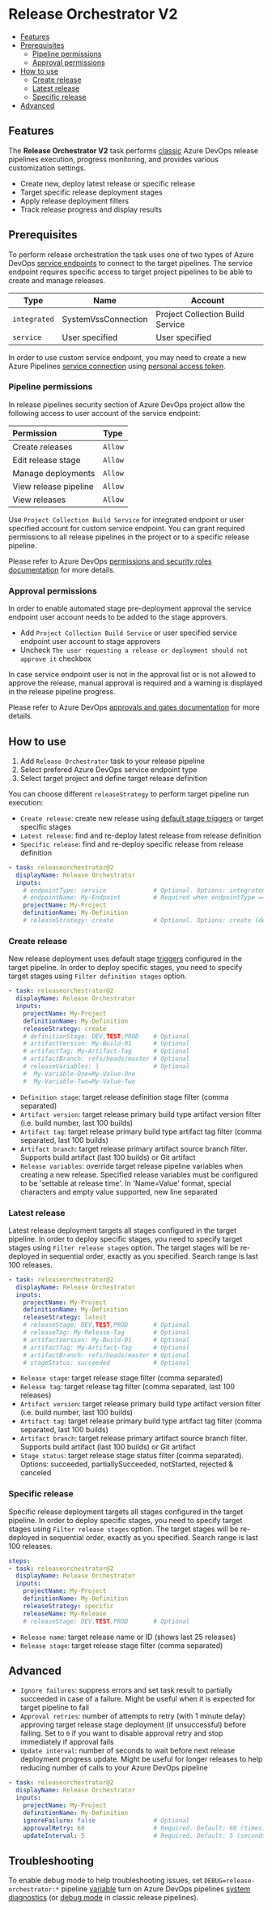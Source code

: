 # Release Orchestrator V2

- [Features](#features)
- [Prerequisites](#prerequisites)
  - [Pipeline permissions](#pipeline-permissions)
  - [Approval permissions](#approval-permissions)
- [How to use](#how-to-use)
  - [Create release](#create-release)
  - [Latest release](#latest-release)
  - [Specific release](#specific-release)
- [Advanced](#advanced)

## Features

The **Release Orchestrator V2** task performs [classic](https://docs.microsoft.com/en-us/azure/devops/pipelines/release) Azure DevOps release pipelines execution, progress monitoring, and provides various customization settings.

- Create new, deploy latest release or specific release
- Target specific release deployment stages
- Apply release deployment filters
- Track release progress and display results

## Prerequisites

To perform release orchestration the task uses one of two types of Azure DevOps [service endpoints](https://docs.microsoft.com/en-us/azure/devops/pipelines/library/service-endpoints) to connect to the target pipelines. The service endpoint requires specific access to target project pipelines to be able to create and manage releases.

Type | Name | Account
---- | ---- | -------
`integrated` | SystemVssConnection | Project Collection Build Service
`service` | User specified | User specified

In order to use custom service endpoint, you may need to create a new Azure Pipelines [service connection](https://docs.microsoft.com/en-us/azure/devops/pipelines/library/service-endpoints) using [personal access token](https://docs.microsoft.com/en-us/azure/devops/organizations/accounts/use-personal-access-tokens-to-authenticate).

### Pipeline permissions

In release pipelines security section of Azure DevOps project allow the following access to user account of the service endpoint:

Permission | Type
:--------- | :---
Create releases | `Allow`
Edit release stage | `Allow`
Manage deployments | `Allow`
View release pipeline | `Allow`
View releases | `Allow`

Use `Project Collection Build Service` for integrated endpoint or user specified account for custom service endpoint. You can grant required permissions to all release pipelines in the project or to a specific release pipeline.

Please refer to Azure DevOps [permissions and security roles documentation](https://docs.microsoft.com/en-us/azure/devops/pipelines/policies/permissions) for more details.

### Approval permissions

In order to enable automated stage pre-deployment approval the service endpoint user account needs to be added to the stage approvers.

- Add `Project Collection Build Service` or user specified service endpoint user account to stage approvers
- Uncheck `The user requesting a release or deployment should not approve it` checkbox

In case service endpoint user is not in the approval list or is not allowed to approve the release, manual approval is required and a warning is displayed in the release pipeline progress.

Please refer to Azure DevOps [approvals and gates documentation](https://docs.microsoft.com/en-us/azure/devops/pipelines/release/approvals) for more details.

## How to use

1. Add `Release Orchestrator` task to your release pipeline
2. Select prefered Azure DevOps service endpoint type
3. Select target project and define target release definition

You can choose different `releaseStrategy` to perform target pipeline run execution:

- `Create release`: create new release using [default stage triggers](https://docs.microsoft.com/en-us/azure/devops/pipelines/release/triggers?view=azure-devops#env-triggers) or target specific stages
- `Latest release`: find and re-deploy latest release from release definition
- `Specific release`: find and re-deploy specific release from release definition

```yaml
- task: releaseorchestrator@2
  displayName: Release Orchestrator
  inputs:
    # endpointType: service             # Optional. Options: integrated, service
    # endpointName: My-Endpoint         # Required when endpointType == service
    projectName: My-Project
    definitionName: My-Definition
    # releaseStrategy: create           # Optional. Options: create (default), latest, specific
```

### Create release

New release deployment uses default stage [triggers](https://docs.microsoft.com/en-us/azure/devops/pipelines/release/triggers?view=azure-devops#env-triggers) configured in the target pipeline. In order to deploy specific stages, you need to specify target stages using `Filter definition stages` option.

```yaml
- task: releaseorchestrator@2
  displayName: Release Orchestrator
  inputs:
    projectName: My-Project
    definitionName: My-Definition
    releaseStrategy: create
    # definitionStage: DEV,TEST,PROD    # Optional
    # artifactVersion: My-Build-01      # Optional
    # artifactTag: My-Artifact-Tag      # Optional
    # artifactBranch: refs/heads/master # Optional
    # releaseVariables: |               # Optional
    #  My-Variable-One=My-Value-One
    #  My-Variable-Two=My-Value-Two
```

- `Definition stage`: target release definition stage filter (comma separated)
- `Artifact version`: target release primary build type artifact version filter (i.e. build number, last 100 builds)
- `Artifact tag`: target release primary build type artifact tag filter (comma separated, last 100 builds)
- `Artifact branch`: target release primary artifact source branch filter. Supports build artifact (last 100 builds) or Git artifact
- `Release variables`: override target release pipeline variables when creating a new release. Specified release variables must be configured to be 'settable at release time'. In 'Name=Value' format, special characters and empty value supported, new line separated

### Latest release

Latest release deployment targets all stages configured in the target pipeline. In order to deploy specific stages, you need to specify target stages using `Filter release stages` option. The target stages will be re-deployed in sequential order, exactly as you specified. Search range is last 100 releases.

```yml
- task: releaseorchestrator@2
  displayName: Release Orchestrator
  inputs:
    projectName: My-Project
    definitionName: My-Definition
    releaseStrategy: latest
    # releaseStage: DEV,TEST,PROD       # Optional
    # releaseTag: My-Release-Tag        # Optional
    # artifactVersion: My-Build-01      # Optional
    # artifactTag: My-Artifact-Tag      # Optional
    # artifactBranch: refs/heads/master # Optional
    # stageStatus: succeeded            # Optional
```

- `Release stage`: target release stage filter (comma separated)
- `Release tag`: target release tag filter (comma separated, last 100 releases)
- `Artifact version`: target release primary build type artifact version filter (i.e. build number, last 100 builds)
- `Artifact tag`: target release primary build type artifact tag filter (comma separated, last 100 builds)
- `Artifact branch`: target release primary artifact source branch filter. Supports build artifact (last 100 builds) or Git artifact
- `Stage status`: target release stage status filter (comma separated). Options: succeeded, partiallySucceeded, notStarted, rejected & canceled

### Specific release

Specific release deployment targets all stages configured in the target pipeline. In order to deploy specific stages, you need to specify target stages using `Filter release stages` option. The target stages will be re-deployed in sequential order, exactly as you specified. Search range is last 100 releases.

```yml
steps:
- task: releaseorchestrator@2
  displayName: Release Orchestrator
  inputs:
    projectName: My-Project
    definitionName: My-Definition
    releaseStrategy: specific
    releaseName: My-Release
    # releaseStage: DEV,TEST,PROD       # Optional
```

- `Release name`: target release name or ID (shows last 25 releases)
- `Release stage`: target release stage filter (comma separated)

## Advanced

- `Ignore failures`: suppress errors and set task result to partially succeeded in case of a failure. Might be useful when it is expected for target pipeline to fail
- `Approval retries`: number of attempts to retry (with 1 minute delay) approving target release stage deployment (if unsuccessful) before failing. Set to `0` if you want to disable approval retry and stop immediately if approval fails
- `Update interval`: number of seconds to wait before next release deployment progress update. Might be useful for longer releases to help reducing number of calls to your Azure DevOps pipeline

```yaml
- task: releaseorchestrator@2
  displayName: Release Orchestrator
  inputs:
    projectName: My-Project
    definitionName: My-Definition
    ignoreFailure: false                # Optional
    approvalRetry: 60                   # Required. Default: 60 (times)
    updateInterval: 5                   # Required. Default: 5 (seconds)
```

## Troubleshooting

To enable debug mode to help troubleshooting issues, set `DEBUG=release-orchestrator:*` pipeline [variable](https://docs.microsoft.com/en-us/azure/devops/pipelines/release/variables) turn on Azure DevOps pipelines [system diagnostics](https://docs.microsoft.com/en-us/azure/devops/pipelines/troubleshooting/review-logs?view=azure-devops#configure-verbose-logs) (or [debug mode](https://docs.microsoft.com/en-us/azure/devops/pipelines/release/variables?view=azure-devops&tabs=batch#run-a-release-in-debug-mode) in classic release pipelines).
